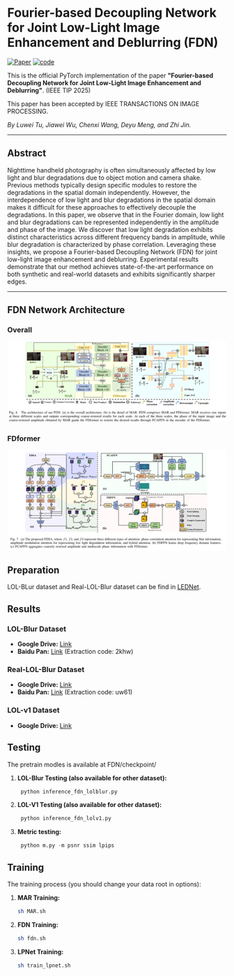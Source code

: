 # Fourier-based Decoupling Network for Joint Low-Light Image Enhancement and Deblurring (FDN)

[![Paper](https://img.shields.io/badge/paper-IEEE-blue)](https://ieeexplore.ieee.org/document/11105001) [![code](https://img.shields.io/badge/code-GitHub-green.svg)](https://github.com/Jabruson/FDN-TIP2025)

This is the official PyTorch implementation of the paper **"Fourier-based Decoupling Network for Joint Low-Light Image Enhancement and Deblurring"**. (IEEE TIP 2025)

This paper has been accepted by IEEE TRANSACTIONS ON IMAGE PROCESSING.

*By Luwei Tu, Jiawei Wu, Chenxi Wang, Deyu Meng, and Zhi Jin.*

---

## Abstract

Nighttime handheld photography is often simultaneously affected by low light and blur degradations due to object motion and camera shake. Previous methods typically design specific modules to restore the degradations in the spatial domain independently. However, the interdependence of low light and blur degradations in the spatial domain makes it difficult for these approaches to effectively decouple the degradations. In this paper, we observe that in the Fourier domain, low light and blur degradations can be represented independently in the amplitude and phase of the image. We discover that low light degradation exhibits distinct characteristics across different frequency bands in amplitude, while blur degradation is characterized by phase correlation. Leveraging these insights, we propose a Fourier-based Decoupling Network (FDN) for joint low-light image enhancement and deblurring. Experimental results demonstrate that our method achieves state-of-the-art performance on both synthetic and real-world datasets and exhibits significantly sharper edges.

---
## FDN Network Architecture
### Overall
![](figs/overall.png "FDN Network Architecture")
### FDformer
![](figs/fdformer.png "FDformer Architecture")
## Preparation
LOL-BLur dataset and Real-LOL-Blur dataset can be find in [LEDNet](https://github.com/sczhou/LEDNet).

## Results

### LOL-Blur Dataset
- **Google Drive:** [Link](https://drive.google.com/file/d/1RhGZxj0crlrEG1z4kQuuxk-yRVP9h9lI/view?usp=drive_link)
- **Baidu Pan:** [Link](https://pan.baidu.com/s/1eDegIuW3YfuX9J9dx-T4Ig) (Extraction code: 2khw)

### Real-LOL-Blur Dataset
- **Google Drive:** [Link](https://drive.google.com/file/d/1jOaUSTRh1OYfNDYPnpHFauP_XlH21Rgv/view?usp=drive_link)
- **Baidu Pan:** [Link](https://pan.baidu.com/s/1zibBq9YPLZ2HGXsvsmOtmA) (Extraction code: uw61)

### LOL-v1 Dataset
- **Google Drive:** [Link](https://drive.google.com/file/d/1P-59kykpinA5MyyniBkTC8x2YT1LolU1/view?usp=drive_link)

## Testing
The pretrain modles is available at FDN/checkpoint/
1. **LOL-Blur Testing (also available for other dataset):**
   ```python
    python inference_fdn_lolblur.py
    ```
2. **LOL-V1 Testing (also available for other dataset):**
   ```python
    python inference_fdn_lolv1.py
    ```
3. **Metric testing:**
   ```python
    python m.py -m psnr ssim lpips
    ```
## Training

The training process (you should change your data root in options):

1.  **MAR Training:**
    ```bash
    sh MAR.sh
    ```

2.  **FDN Training:**
    ```bash
    sh fdn.sh
    ```

3.  **LPNet Training:**
    ```bash
    sh train_lpnet.sh
    ```
